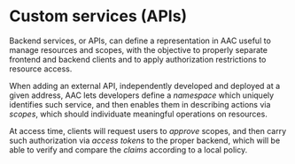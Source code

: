 # Custom services (APIs)

Backend services, or APIs, can define a representation in AAC useful to manage resources and scopes, with the objective to properly separate frontend and backend clients and to apply authorization restrictions to resource access.

When adding an external API, independently developed and deployed at a given address, AAC lets developers define a *namespace* which uniquely identifies such service, and then enables them in describing actions via *scopes*, which should individuate meaningful operations on resources.

At access time, clients will request users to *approve* scopes, and then carry such authorization via *access tokens* to the proper backend, which will be able to verify and compare the *claims* according to a local policy.

